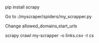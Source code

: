 pip install scrapy

Go to :/myscraper/spiders/my_scrapper.py

Change allowed_domains,start_urls

scrapy crawl my-scrapper -o links.csv -t cs
